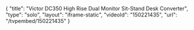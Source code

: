 {
    "title": "Victor DC350 High Rise Dual Monitor Sit-Stand Desk Converter",
    "type": "solo",
    "layout": "iframe-static",
    "videoId": "150221435",
    "url": "\/tvpembed\/150221435"
}